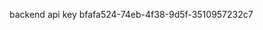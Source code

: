 <!-- https://www.youtube.com/playlist?list=PLcvhF2Wqh7DNVy1OCUpG3i5lyxyBWhGZ8 -->

backend api key
bfafa524-74eb-4f38-9d5f-3510957232c7